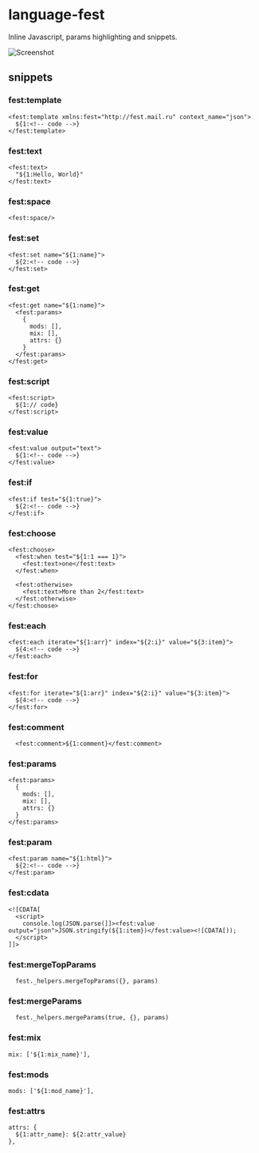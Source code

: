 # language-fest

Inline Javascript, params highlighting and snippets.

![Screenshot](https://api.monosnap.com/rpc/file/download?id=kCLtIQXgsyYa9fmsvZAgfoDGtJo7M0)

## snippets

### fest:template
```
<fest:template xmlns:fest="http://fest.mail.ru" context_name="json">
  ${1:<!-- code -->}
</fest:template>
```

### fest:text
```
<fest:text>
  "${1:Hello, World}"
</fest:text>
```

### fest:space
```
<fest:space/>
```

### fest:set
```
<fest:set name="${1:name}">
  ${2:<!-- code -->}
</fest:set>
```

### fest:get
```
<fest:get name="${1:name}">
  <fest:params>
    {
      mods: [],
      mix: [],
      attrs: {}
    }
  </fest:params>
</fest:get>
```

### fest:script
  ```
  <fest:script>
    ${1:// code}
  </fest:script>
  ```

### fest:value
```
<fest:value output="text">
  ${1:<!-- code -->}
</fest:value>
```

### fest:if
```
<fest:if test="${1:true}">
  ${2:<!-- code -->}
</fest:if>
```

### fest:choose
```
<fest:choose>
  <fest:when test="${1:1 === 1}">
    <fest:text>one</fest:text>
  </fest:when>

  <fest:otherwise>
    <fest:text>More than 2</fest:text>
  </fest:otherwise>
</fest:choose>
```

### fest:each
```
<fest:each iterate="${1:arr}" index="${2:i}" value="${3:item}">
  ${4:<!-- code -->}
</fest:each>
```

### fest:for
```
<fest:for iterate="${1:arr}" index="${2:i}" value="${3:item}">
  ${4:<!-- code -->}
</fest:for>
```

### fest:comment
```
  <fest:comment>${1:comment}</fest:comment>
```

### fest:params
```
<fest:params>
  {
    mods: [],
    mix: [],
    attrs: {}
  }
</fest:params>
```

### fest:param
```
<fest:param name="${1:html}">
  ${2:<!-- code -->}
</fest:param>
```


### fest:cdata
```
<![CDATA[
  <script>
    console.log(JSON.parse(]]><fest:value output="json">JSON.stringify(${1:item})</fest:value><![CDATA[));
  </script>
]]>
```

### fest:mergeTopParams
```
  fest._helpers.mergeTopParams({}, params)
```

### fest:mergeParams
```
  fest._helpers.mergeParams(true, {}, params)
```

### fest:mix
```
mix: ['${1:mix_name}'],
```

### fest:mods
```
mods: ['${1:mod_name}'],
```

### fest:attrs
```
attrs: {
  ${1:attr_name}: ${2:attr_value}
},
```
